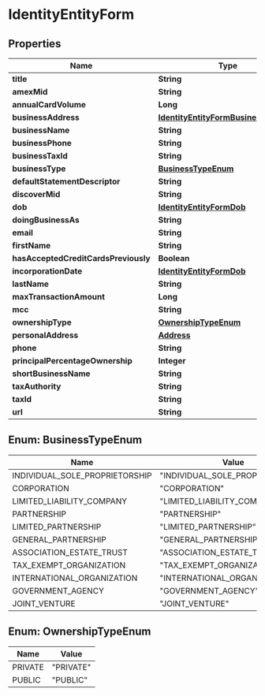 

# IdentityEntityForm


## Properties

| Name | Type | Description | Notes |
|------------ | ------------- | ------------- | -------------|
|**title** | **String** |  |  [optional] |
|**amexMid** | **String** |  |  [optional] |
|**annualCardVolume** | **Long** |  |  [optional] |
|**businessAddress** | [**IdentityEntityFormBusinessAddress**](IdentityEntityFormBusinessAddress.md) |  |  [optional] |
|**businessName** | **String** |  |  [optional] |
|**businessPhone** | **String** |  |  [optional] |
|**businessTaxId** | **String** |  |  [optional] |
|**businessType** | [**BusinessTypeEnum**](#BusinessTypeEnum) |  |  [optional] |
|**defaultStatementDescriptor** | **String** |  |  [optional] |
|**discoverMid** | **String** |  |  [optional] |
|**dob** | [**IdentityEntityFormDob**](IdentityEntityFormDob.md) |  |  [optional] |
|**doingBusinessAs** | **String** |  |  [optional] |
|**email** | **String** |  |  [optional] |
|**firstName** | **String** |  |  [optional] |
|**hasAcceptedCreditCardsPreviously** | **Boolean** |  |  [optional] |
|**incorporationDate** | [**IdentityEntityFormDob**](IdentityEntityFormDob.md) |  |  [optional] |
|**lastName** | **String** |  |  [optional] |
|**maxTransactionAmount** | **Long** |  |  [optional] |
|**mcc** | **String** |  |  [optional] |
|**ownershipType** | [**OwnershipTypeEnum**](#OwnershipTypeEnum) |  |  [optional] |
|**personalAddress** | [**Address**](Address.md) |  |  [optional] |
|**phone** | **String** |  |  [optional] |
|**principalPercentageOwnership** | **Integer** |  |  [optional] |
|**shortBusinessName** | **String** |  |  [optional] |
|**taxAuthority** | **String** |  |  [optional] |
|**taxId** | **String** |  |  [optional] |
|**url** | **String** |  |  [optional] |



## Enum: BusinessTypeEnum

| Name | Value |
|---- | -----|
| INDIVIDUAL_SOLE_PROPRIETORSHIP | &quot;INDIVIDUAL_SOLE_PROPRIETORSHIP&quot; |
| CORPORATION | &quot;CORPORATION&quot; |
| LIMITED_LIABILITY_COMPANY | &quot;LIMITED_LIABILITY_COMPANY&quot; |
| PARTNERSHIP | &quot;PARTNERSHIP&quot; |
| LIMITED_PARTNERSHIP | &quot;LIMITED_PARTNERSHIP&quot; |
| GENERAL_PARTNERSHIP | &quot;GENERAL_PARTNERSHIP&quot; |
| ASSOCIATION_ESTATE_TRUST | &quot;ASSOCIATION_ESTATE_TRUST&quot; |
| TAX_EXEMPT_ORGANIZATION | &quot;TAX_EXEMPT_ORGANIZATION&quot; |
| INTERNATIONAL_ORGANIZATION | &quot;INTERNATIONAL_ORGANIZATION&quot; |
| GOVERNMENT_AGENCY | &quot;GOVERNMENT_AGENCY&quot; |
| JOINT_VENTURE | &quot;JOINT_VENTURE&quot; |



## Enum: OwnershipTypeEnum

| Name | Value |
|---- | -----|
| PRIVATE | &quot;PRIVATE&quot; |
| PUBLIC | &quot;PUBLIC&quot; |



